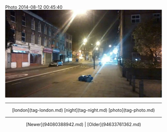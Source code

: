 <!--
title: Photo 2014-08-12 00
date: 2020-06-28T14:38:48.444Z
tags: london, night, photo
-->

Photo 2014-08-12 00:45:40
![](94483495857-0.jpg)

<!--BOTTOM-POST-NAVIGATION-->
---

<center>[london](tag-london.md) [night](tag-night.md) [photo](tag-photo.md)</center>

---

<center>[Newer](94080388942.md) | [Older](94633761362.md)</center>